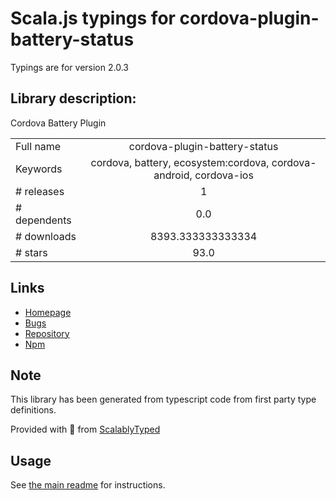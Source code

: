 
# Scala.js typings for cordova-plugin-battery-status

Typings are for version 2.0.3

## Library description:
Cordova Battery Plugin

|                    |                 |
| ------------------ | :-------------: |
| Full name          | cordova-plugin-battery-status |
| Keywords           | cordova, battery, ecosystem:cordova, cordova-android, cordova-ios |
| # releases         | 1 |
| # dependents       | 0.0 |
| # downloads        | 8393.333333333334 |
| # stars            | 93.0 |

## Links
- [Homepage](https://github.com/apache/cordova-plugin-battery-status#readme)
- [Bugs](https://issues.apache.org/jira/browse/CB)
- [Repository](https://github.com/apache/cordova-plugin-battery-status)
- [Npm](https://www.npmjs.com/package/cordova-plugin-battery-status)
    


## Note
This library has been generated from typescript code from first party type definitions.

Provided with :purple_heart: from [ScalablyTyped](https://github.com/oyvindberg/ScalablyTyped)

## Usage
See [the main readme](../../readme.md) for instructions.


